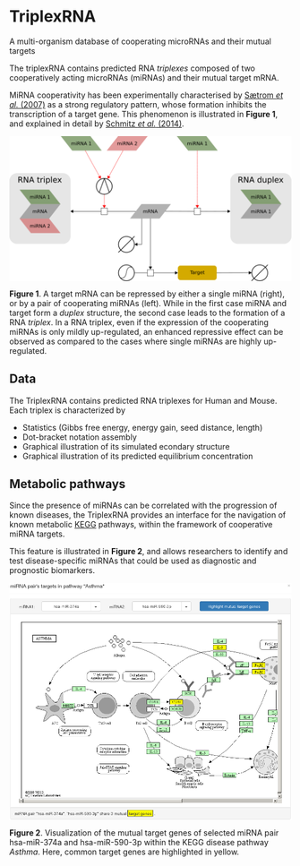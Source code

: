 # TriplexRNA
A multi-organism database of cooperating microRNAs and their mutual targets

The triplexRNA contains predicted RNA *triplexes* composed of two cooperatively acting microRNAs (miRNAs) and their mutual target mRNA.

MiRNA cooperativity has been experimentally characterised by [Sætrom *et al.* (2007)](https://doi.org/10.1093/nar/gkm133]) as a strong regulatory pattern, whose formation inhibits the transcription of a target gene. This phenomenon is illustrated in **Figure 1**, and explained in detail by [Schmitz *et al.* (2014)](https://doi.org/10.1093/nar/gku465).

<img align="center" src="images/triplex_duplex_patterns.png" width="600px" alt="RNA triplex and RNA duplex regulatory patterns" />

**Figure 1**. A target mRNA can be repressed by either a single miRNA (right), or by a pair of cooperating miRNAs (left). While in the first case miRNA and target form a *duplex* structure, the second case leads to the formation of a RNA *triplex*. In a RNA triplex, even if the expression of the cooperating miRNAs is only mildly up-regulated, an enhanced repressive effect can be observed as compared to the cases where single miRNAs are highly up-regulated.

## Data
The TriplexRNA contains predicted RNA triplexes for Human and Mouse. Each triplex is characterized by
- Statistics (Gibbs free energy, energy gain, seed distance, length)
- Dot-bracket notation assembly
- Graphical illustration of its simulated econdary structure
- Graphical illustration of its predicted equilibrium concentration

## Metabolic pathways
Since the presence of miRNAs can be correlated with the progression of known diseases, the TriplexRNA provides an interface for the navigation of known metabolic [KEGG](https://doi.org/10.1093/nar/28.1.27) pathways, within the framework of cooperative miRNA targets.

This feature is illustrated in **Figure 2**, and allows researchers to identify and test disease-specific miRNAs that could be used as diagnostic and prognostic biomarkers.

<img align="center" src="images/metabolic_pathway_integration.png" width="600px" alt="Targets of selected cooperative miRNAs are interactively highlighted within the specified KEGG metabolic pathway" />

**Figure 2**. Visualization of the mutual target genes of selected miRNA pair hsa-miR-374a and hsa-miR-590-3p within the KEGG disease pathway *Asthma*. Here, common target genes are highlighted in yellow.
